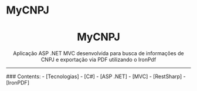 # MyCNPJ
<h1 align="center"> MyCNPJ</h1>
<div align="center">
Aplicação ASP .NET MVC desenvolvida para busca de informações de CNPJ e exportação via PDF utilizando o IronPdf
</div>
<hr/>
### Contents:
  - [Tecnologias]
      - [C#]
      - [ASP .NET]
      - [MVC]
      - [RestSharp]
      - [IronPDF]
